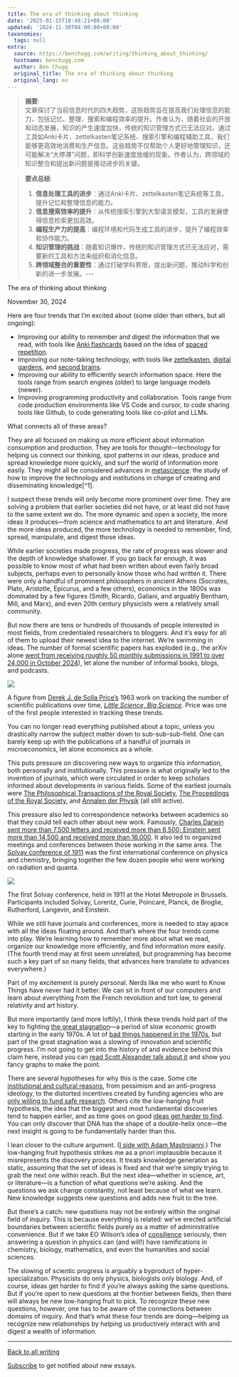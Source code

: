 ```yaml
---
title: The era of thinking about thinking
date: '2025-01-15T18:48:21+08:00'
updated: '2024-11-30T08:00:00+08:00'
taxonomies:
  tags: null
extra:
  source: https://benchugg.com/writing/thinking_about_thinking/
  hostname: benchugg.com
  author: Ben Chugg
  original_title: The era of thinking about thinking
  original_lang: en
---
```


> **摘要**:  
> 文章探讨了当前信息时代的四大趋势，这些趋势旨在提高我们处理信息的能力，包括记忆、整理、搜索和编程效率的提升。作者认为，随着社会的开放和动态发展，知识的产生速度加快，传统的知识管理方式已无法应对。通过工具如Anki卡片、zettelkasten笔记系统、搜索引擎和编程辅助工具，我们能够更高效地消费和生产信息。这些趋势不仅帮助个人更好地管理知识，还可能解决“大停滞”问题，即科学创新速度放缓的现象。作者认为，跨领域的知识整合和提出新问题是推动进步的关键。

> **要点总结**:
> 1. **信息处理工具的进步**：通过Anki卡片、zettelkasten笔记系统等工具，提升记忆和整理信息的能力。
> 2. **信息搜索效率的提升**：从传统搜索引擎到大型语言模型，工具的发展使得信息检索更加高效。
> 3. **编程生产力的提高**：编程环境和代码生成工具的进步，提升了编程效率和协作能力。
> 4. **知识管理的挑战**：随着知识爆炸，传统的知识管理方式已无法应对，需要新的工具和方法来组织和消化信息。
> 5. **跨领域整合的重要性**：通过打破学科界限，提出新问题，推动科学和创新的进一步发展。---


The era of thinking about thinking

November 30, 2024

Here are four trends that I’m excited about (some older than others, but all ongoing):

- Improving our ability to remember and digest the information that we read, with tools like [Anki flashcards](https://apps.ankiweb.net/) based on the idea of [spaced repetition](https://en.wikipedia.org/wiki/Spaced_repetition).
- Improving our note-taking technology, with tools like [zettelkasten](https://zettelkasten.de/overview/), [digital gardens](https://www.reddit.com/r/DigitalGardens/?rdt=52281), and [second brains](https://www.buildingasecondbrain.com/).
- Improving our ability to efficiently search information space. Here the tools range from search engines (older) to large language models (newer).
- Improving programming productivity and collaboration. Tools range from code production environments like VS Code and cursor, to code sharing tools like Github, to code generating tools like co-pilot and LLMs.

What connects all of these areas?

They are all focused on making us more efficient about information consumption and production. They are tools for thought—technology for helping us connect our thinking, spot patterns in our ideas, produce and spread knowledge more quickly, and surf the world of information more easily. They might all be considered advances in [metascience](https://en.wikipedia.org/wiki/Metascience): the study of how to improve the technology and institutions in charge of creating and disseminating knowledge[^1].

I suspect these trends will only become more prominent over time. They are solving a problem that earlier societies did not have, or at least did not have to the same extent we do. The more dynamic and open a society, the more ideas it produces—from science and mathematics to art and literature. And the more ideas produced, the more technology is needed to remember, find, spread, manipulate, and digest those ideas.

While earlier societies made progress, the rate of progress was slower and the depth of knowledge shallower. If you go back far enough, it was possible to know most of what had been written about even fairly broad subjects, perhaps even to personally know those who had written it. There were only a handful of prominent philosophers in ancient Athens (Socrates, Plato, Aristotle, Epicurus, and a few others), economics in the 1800s was dominated by a few figures (Smith, Ricardo, Galiani, and arguably Bentham, Mill, and Marx), and even 20th century physicists were a relatively small community.

But now there are tens or hundreds of thousands of people interested in most fields, from credentialed researchers to bloggers. And it’s easy for all of them to upload their newest idea to the internet. We’re swimming in ideas. The number of formal scientific papers has exploded (e.g., the arXiv alone [went from receiving roughly 50 monthly submissions in 1991 to over 24,000 in October 2024](https://arxiv.org/stats/monthly_submissions)), let alone the number of informal books, blogs, and podcasts.

![](number_abstracts.jpg)

A figure from [Derek J. de Solla Price’s](https://en.wikipedia.org/wiki/Derek_J._de_Solla_Price) 1963 work on tracking the number of scientific publications over time, [*Little Science, Big Science*](https://en.wikipedia.org/wiki/Little_Science,_Big_Science). Price was one of the first people interested in tracking these trends.

You can no longer read everything published about a topic, unless you drastically narrow the subject matter down to sub-sub-sub-field. One can barely keep up with the publications of a handful of journals in microeconomics, let alone economics as a whole.

This puts pressure on discovering new ways to organize this information, both personally and institutionally. This pressure is what originally led to the invention of journals, which were circulated in order to keep scholars informed about developments in various fields. Some of the earliest journals were [The Philosophical Transactions of the Royal Society](https://royalsocietypublishing.org/journal/rstl), [The Proceedings of the Royal Society](https://royalsociety.org/journals/), and [Annalen der Physik](https://onlinelibrary.wiley.com/journal/15213889) (all still active).

This pressure also led to correspondence networks between academics so that they could tell each other about new work. Famously, [Charles Darwin sent more than 7,500 letters and received more than 6,500; Einstein sent more than 14,500 and received more than 16,000](https://www.nature.com/articles/4371251a). It also led to organized meetings and conferences between those working in the same area. The [Solvay conference of 1911](https://en.wikipedia.org/wiki/Solvay_Conference) was the first international conference on physics and chemistry, bringing together the few dozen people who were working on radiation and quanta.

![](solvay_1911.jpg)

The first Solvay conference, held in 1911 at the Hotel Metropole in Brussels. Participants included Solvay, Lorentz, Curie, Poincaré, Planck, de Broglie, Rutherford, Langevin, and Einstein.

While we still have journals and conferences, more is needed to stay apace with all the ideas floating around. And that’s where the four trends come into play. We’re learning how to remember more about what we read, organize our knowledge more efficiently, and find information more easily. (The fourth trend may at first seem unrelated, but programming has become such a key part of so many fields, that advances here translate to advances everywhere.)

Part of my excitement is purely personal. Nerds like me who want to Know Things have never had it better. We can sit in front of our computers and learn about everything from the French revolution and tort law, to general relativity and art history.

But more importantly (and more loftily), I think these trends hold part of the key to fighting [the great stagnation](https://en.wikipedia.org/wiki/The_Great_Stagnation)—a period of slow economic growth starting in the early 1970s. A lot of [bad things happened in the 1970s](https://wtfhappenedin1971.com/), but part of the great stagnation was a slowing of innovation and scientific progress. I’m not going to get into the history of and evidence behind this claim here, instead you can [read Scott Alexander talk about it](https://slatestarcodex.com/2018/11/26/is-science-slowing-down-2/) and show you fancy graphs to make the point.

There are several hypotheses for why this is the case. Some cite [institutional and cultural reasons](https://youtu.be/EVwjofV5TgU?si=_hXHqXCjFM3XSd5U&t=3193), from pessimism and an anti-progress ideology, to the distorted incentives created by funding agencies who are [only willing to fund safe research](https://mattsclancy.substack.com/p/biases-against-risky-research). Others cite the low-hanging fruit hypothesis, the idea that the biggest and most fundamental discoveries tend to happen earlier, and as time goes on good [ideas get harder to find](https://web.stanford.edu/~chadj/IdeaPF.pdf). You can only discover that DNA has the shape of a double-helix once—the next insight is going to be fundamentally harder than this.

I lean closer to the culture argument. ([I side with Adam Mastroianni](https://www.experimental-history.com/p/ideas-arent-getting-harder-to-find?utm_source=publication-search).) The low-hanging fruit hypothesis strikes me as a priori implausible because it misrepresents the discovery process. It treats knowledge generation as static, assuming that the set of ideas is fixed and that we’re simply trying to grab the next one within reach. But the next idea—whether in science, art, or literature—is a function of what questions we’re asking. And the questions we ask change constantly, not least because of what we learn. New knowledge suggests new questions and adds new fruit to the tree.

But there’s a catch: new questions may not be entirely within the original field of inquiry. This is because everything is related: we’ve erected artificial boundaries between scientific fields purely as a matter of administrative convenience. But if we take EO Wilson’s idea of [consilience](https://en.wikipedia.org/wiki/Consilience_%28book%29) seriously, then answering a question in physics can (and will!) have ramifications in chemistry, biology, mathematics, and even the humanities and social sciences.

The slowing of scientic progress is arguably a byproduct of hyper-specialization. Physicists do only physics, biologists only biology. And, of course, ideas get harder to find if you’re always asking the same questions. But if you’re open to new questions at the frontier between fields, then there will always be new low-hanging fruit to pick. To recognize these new questions, however, one has to be aware of the connections between domains of inquiry. And that’s what these four trends are doing—helping us recognize new relationships by helping us productively interact with and digest a wealth of information.

---

[Back to all writing](https://benchugg.com/writing/)

[Subscribe](https://benchugg.com/subscribe/) to get notified about new essays.